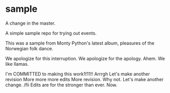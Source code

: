 sample
======

A change in the master.

A simple sample repo for trying out events.

This was a sample from Monty Python's latest album, pleasures of the Norwegian folk dance.

We apologize for this interruption.
We apologize for the apology.  Ahem.
We like llamas.

I'm COMMITTED to making this work1!11!!  Arrrgh
Let's make another revision
More more more edits
More revision. Why not.  Let's make another change. /fii
Edits are for the stronger than ever.  Now.
